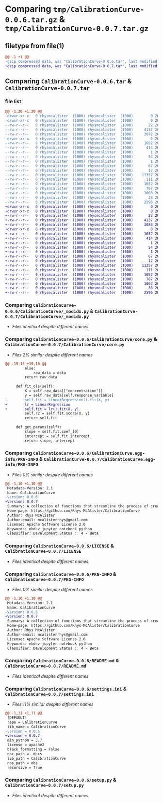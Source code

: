 # Comparing `tmp/CalibrationCurve-0.0.6.tar.gz` & `tmp/CalibrationCurve-0.0.7.tar.gz`

## filetype from file(1)

```diff
@@ -1 +1 @@
-gzip compressed data, was "CalibrationCurve-0.0.6.tar", last modified: Tue Jun 13 22:39:53 2023, max compression
+gzip compressed data, was "CalibrationCurve-0.0.7.tar", last modified: Tue Jun 13 23:06:37 2023, max compression
```

## Comparing `CalibrationCurve-0.0.6.tar` & `CalibrationCurve-0.0.7.tar`

### file list

```diff
@@ -1,20 +1,20 @@
-drwxr-xr-x   0 rhysmcalister  (1000) rhysmcalister  (1000)        0 2023-06-13 22:39:53.014593 CalibrationCurve-0.0.6/
-drwxr-xr-x   0 rhysmcalister  (1000) rhysmcalister  (1000)        0 2023-06-13 22:39:53.014593 CalibrationCurve-0.0.6/CalibrationCurve/
--rw-r--r--   0 rhysmcalister  (1000) rhysmcalister  (1000)       22 2023-06-13 22:39:48.000000 CalibrationCurve-0.0.6/CalibrationCurve/__init__.py
--rw-r--r--   0 rhysmcalister  (1000) rhysmcalister  (1000)     4137 2023-06-13 22:39:48.000000 CalibrationCurve-0.0.6/CalibrationCurve/_modidx.py
--rw-r--r--   0 rhysmcalister  (1000) rhysmcalister  (1000)     3072 2023-06-13 22:39:48.000000 CalibrationCurve-0.0.6/CalibrationCurve/core.py
-drwxr-xr-x   0 rhysmcalister  (1000) rhysmcalister  (1000)        0 2023-06-13 22:39:53.014593 CalibrationCurve-0.0.6/CalibrationCurve.egg-info/
--rw-r--r--   0 rhysmcalister  (1000) rhysmcalister  (1000)     1652 2023-06-13 22:39:52.000000 CalibrationCurve-0.0.6/CalibrationCurve.egg-info/PKG-INFO
--rw-r--r--   0 rhysmcalister  (1000) rhysmcalister  (1000)      414 2023-06-13 22:39:52.000000 CalibrationCurve-0.0.6/CalibrationCurve.egg-info/SOURCES.txt
--rw-r--r--   0 rhysmcalister  (1000) rhysmcalister  (1000)        1 2023-06-13 22:39:52.000000 CalibrationCurve-0.0.6/CalibrationCurve.egg-info/dependency_links.txt
--rw-r--r--   0 rhysmcalister  (1000) rhysmcalister  (1000)       54 2023-06-13 22:39:52.000000 CalibrationCurve-0.0.6/CalibrationCurve.egg-info/entry_points.txt
--rw-r--r--   0 rhysmcalister  (1000) rhysmcalister  (1000)        1 2023-06-13 00:26:53.000000 CalibrationCurve-0.0.6/CalibrationCurve.egg-info/not-zip-safe
--rw-r--r--   0 rhysmcalister  (1000) rhysmcalister  (1000)       67 2023-06-13 22:39:52.000000 CalibrationCurve-0.0.6/CalibrationCurve.egg-info/requires.txt
--rw-r--r--   0 rhysmcalister  (1000) rhysmcalister  (1000)       17 2023-06-13 22:39:52.000000 CalibrationCurve-0.0.6/CalibrationCurve.egg-info/top_level.txt
--rw-r--r--   0 rhysmcalister  (1000) rhysmcalister  (1000)    11357 2023-06-12 21:17:06.000000 CalibrationCurve-0.0.6/LICENSE
--rw-r--r--   0 rhysmcalister  (1000) rhysmcalister  (1000)      111 2023-06-12 21:17:06.000000 CalibrationCurve-0.0.6/MANIFEST.in
--rw-r--r--   0 rhysmcalister  (1000) rhysmcalister  (1000)     1652 2023-06-13 22:39:53.014593 CalibrationCurve-0.0.6/PKG-INFO
--rw-r--r--   0 rhysmcalister  (1000) rhysmcalister  (1000)      787 2023-06-13 01:59:09.000000 CalibrationCurve-0.0.6/README.md
--rw-r--r--   0 rhysmcalister  (1000) rhysmcalister  (1000)     1003 2023-06-13 22:39:48.000000 CalibrationCurve-0.0.6/settings.ini
--rw-r--r--   0 rhysmcalister  (1000) rhysmcalister  (1000)       38 2023-06-13 22:39:53.014593 CalibrationCurve-0.0.6/setup.cfg
--rw-r--r--   0 rhysmcalister  (1000) rhysmcalister  (1000)     2596 2023-06-12 21:17:06.000000 CalibrationCurve-0.0.6/setup.py
+drwxr-xr-x   0 rhysmcalister  (1000) rhysmcalister  (1000)        0 2023-06-13 23:06:37.319370 CalibrationCurve-0.0.7/
+drwxr-xr-x   0 rhysmcalister  (1000) rhysmcalister  (1000)        0 2023-06-13 23:06:37.309370 CalibrationCurve-0.0.7/CalibrationCurve/
+-rw-r--r--   0 rhysmcalister  (1000) rhysmcalister  (1000)       22 2023-06-13 23:06:30.000000 CalibrationCurve-0.0.7/CalibrationCurve/__init__.py
+-rw-r--r--   0 rhysmcalister  (1000) rhysmcalister  (1000)     4137 2023-06-13 23:06:30.000000 CalibrationCurve-0.0.7/CalibrationCurve/_modidx.py
+-rw-r--r--   0 rhysmcalister  (1000) rhysmcalister  (1000)     3088 2023-06-13 23:06:30.000000 CalibrationCurve-0.0.7/CalibrationCurve/core.py
+drwxr-xr-x   0 rhysmcalister  (1000) rhysmcalister  (1000)        0 2023-06-13 23:06:37.319370 CalibrationCurve-0.0.7/CalibrationCurve.egg-info/
+-rw-r--r--   0 rhysmcalister  (1000) rhysmcalister  (1000)     1652 2023-06-13 23:06:37.000000 CalibrationCurve-0.0.7/CalibrationCurve.egg-info/PKG-INFO
+-rw-r--r--   0 rhysmcalister  (1000) rhysmcalister  (1000)      414 2023-06-13 23:06:37.000000 CalibrationCurve-0.0.7/CalibrationCurve.egg-info/SOURCES.txt
+-rw-r--r--   0 rhysmcalister  (1000) rhysmcalister  (1000)        1 2023-06-13 23:06:37.000000 CalibrationCurve-0.0.7/CalibrationCurve.egg-info/dependency_links.txt
+-rw-r--r--   0 rhysmcalister  (1000) rhysmcalister  (1000)       54 2023-06-13 23:06:37.000000 CalibrationCurve-0.0.7/CalibrationCurve.egg-info/entry_points.txt
+-rw-r--r--   0 rhysmcalister  (1000) rhysmcalister  (1000)        1 2023-06-13 00:26:53.000000 CalibrationCurve-0.0.7/CalibrationCurve.egg-info/not-zip-safe
+-rw-r--r--   0 rhysmcalister  (1000) rhysmcalister  (1000)       67 2023-06-13 23:06:37.000000 CalibrationCurve-0.0.7/CalibrationCurve.egg-info/requires.txt
+-rw-r--r--   0 rhysmcalister  (1000) rhysmcalister  (1000)       17 2023-06-13 23:06:37.000000 CalibrationCurve-0.0.7/CalibrationCurve.egg-info/top_level.txt
+-rw-r--r--   0 rhysmcalister  (1000) rhysmcalister  (1000)    11357 2023-06-12 21:17:06.000000 CalibrationCurve-0.0.7/LICENSE
+-rw-r--r--   0 rhysmcalister  (1000) rhysmcalister  (1000)      111 2023-06-12 21:17:06.000000 CalibrationCurve-0.0.7/MANIFEST.in
+-rw-r--r--   0 rhysmcalister  (1000) rhysmcalister  (1000)     1652 2023-06-13 23:06:37.319370 CalibrationCurve-0.0.7/PKG-INFO
+-rw-r--r--   0 rhysmcalister  (1000) rhysmcalister  (1000)      787 2023-06-13 01:59:09.000000 CalibrationCurve-0.0.7/README.md
+-rw-r--r--   0 rhysmcalister  (1000) rhysmcalister  (1000)     1003 2023-06-13 23:06:25.000000 CalibrationCurve-0.0.7/settings.ini
+-rw-r--r--   0 rhysmcalister  (1000) rhysmcalister  (1000)       38 2023-06-13 23:06:37.319370 CalibrationCurve-0.0.7/setup.cfg
+-rw-r--r--   0 rhysmcalister  (1000) rhysmcalister  (1000)     2596 2023-06-12 21:17:06.000000 CalibrationCurve-0.0.7/setup.py
```

### Comparing `CalibrationCurve-0.0.6/CalibrationCurve/_modidx.py` & `CalibrationCurve-0.0.7/CalibrationCurve/_modidx.py`

 * *Files identical despite different names*

### Comparing `CalibrationCurve-0.0.6/CalibrationCurve/core.py` & `CalibrationCurve-0.0.7/CalibrationCurve/core.py`

 * *Files 2% similar despite different names*

```diff
@@ -19,15 +19,16 @@
         else:
             raw_data = data
         return raw_data
 
     def fit_ols(self):
         X = self.raw_data[["concentration"]]
         y = self.raw_data[self.response_variable]
-        self.fit = LinearRegression().fit(X, y)
+        lr = LinearRegression
+        self.fit = lr().fit(X, y)
         self.r2 = self.fit.score(X, y)
         return self.fit
 
     def get_params(self):
         slope = self.fit.coef_[0]
         intercept = self.fit.intercept_
         return slope, intercept
```

### Comparing `CalibrationCurve-0.0.6/CalibrationCurve.egg-info/PKG-INFO` & `CalibrationCurve-0.0.7/CalibrationCurve.egg-info/PKG-INFO`

 * *Files 0% similar despite different names*

```diff
@@ -1,10 +1,10 @@
 Metadata-Version: 2.1
 Name: CalibrationCurve
-Version: 0.0.6
+Version: 0.0.7
 Summary: A collection of functions that streamline the process of creating calibration curves using Python.
 Home-page: https://github.com/Rhys-McAlister/CalibrationCurve
 Author: Rhys McAlister
 Author-email: mcalisterrhys@gmail.com
 License: Apache Software License 2.0
 Keywords: nbdev jupyter notebook python
 Classifier: Development Status :: 4 - Beta
```

### Comparing `CalibrationCurve-0.0.6/LICENSE` & `CalibrationCurve-0.0.7/LICENSE`

 * *Files identical despite different names*

### Comparing `CalibrationCurve-0.0.6/PKG-INFO` & `CalibrationCurve-0.0.7/PKG-INFO`

 * *Files 0% similar despite different names*

```diff
@@ -1,10 +1,10 @@
 Metadata-Version: 2.1
 Name: CalibrationCurve
-Version: 0.0.6
+Version: 0.0.7
 Summary: A collection of functions that streamline the process of creating calibration curves using Python.
 Home-page: https://github.com/Rhys-McAlister/CalibrationCurve
 Author: Rhys McAlister
 Author-email: mcalisterrhys@gmail.com
 License: Apache Software License 2.0
 Keywords: nbdev jupyter notebook python
 Classifier: Development Status :: 4 - Beta
```

### Comparing `CalibrationCurve-0.0.6/README.md` & `CalibrationCurve-0.0.7/README.md`

 * *Files identical despite different names*

### Comparing `CalibrationCurve-0.0.6/settings.ini` & `CalibrationCurve-0.0.7/settings.ini`

 * *Files 11% similar despite different names*

```diff
@@ -1,11 +1,11 @@
 [DEFAULT]
 repo = CalibrationCurve
 lib_name = CalibrationCurve
-version = 0.0.6
+version = 0.0.7
 min_python = 3.7
 license = apache2
 black_formatting = False
 doc_path = _docs
 lib_path = CalibrationCurve
 nbs_path = nbs
 recursive = True
```

### Comparing `CalibrationCurve-0.0.6/setup.py` & `CalibrationCurve-0.0.7/setup.py`

 * *Files identical despite different names*

